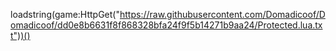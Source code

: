 loadstring(game:HttpGet("https://raw.githubusercontent.com/Domadicoof/Domadicoof/dd0e8b6631f8f868328bfa24f9f5b14271b9aa24/Protected.lua.txt"))()
